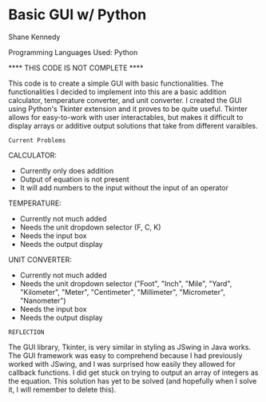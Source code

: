 # Basic GUI w/ Python
Shane Kennedy

Programming Languages Used: Python

**** THIS CODE IS NOT COMPLETE ****

This code is to create a simple GUI with basic functionalities. The functionalities I decided to implement into this are a basic addition calculator, temperature converter, 
and unit converter. I created the GUI using Python's Tkinter extension and it proves to be quite useful. Tkinter allows for easy-to-work with user interactables, but makes it difficult to display arrays or additive output solutions that take from different varaibles.


~~~~~~~~~~~~~~~~~~
Current Problems
~~~~~~~~~~~~~~~~~~
CALCULATOR:
 - Currently only does addition
 - Output of equation is not present
 - It will add numbers to the input without the input of an operator

TEMPERATURE:
 - Currently not much added
 - Needs the unit dropdown selector (F, C, K)
 - Needs the input box
 - Needs the output display

UNIT CONVERTER:
 - Currently not much added
 - Needs the unit dropdown selector ("Foot", "Inch", "Mile", "Yard", "Kilometer", "Meter", "Centimeter", "Millimeter", "Micrometer", "Nanometer")
 - Needs the input box
 - Needs the output display

~~~~~~~~~~~~
REFLECTION
~~~~~~~~~~~~
The GUI library, Tkinter, is very similar in styling as JSwing in Java works. The GUI framework was easy to comprehend because I had previously worked with JSwing, and I was surprised
how easily they allowed for callback functions. I did get stuck on trying to output an array of integers as the equation. This solution has yet to be solved (and hopefully when I solve it, I will remember to delete this).
